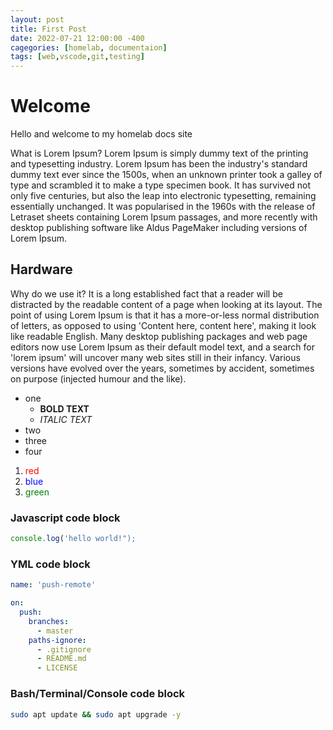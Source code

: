 ```yaml
---
layout: post
title: First Post
date: 2022-07-21 12:00:00 -400
cagegories: [homelab, documentaion]
tags: [web,vscode,git,testing]
---
```


# Welcome

Hello and welcome to my homelab docs site

What is Lorem Ipsum? Lorem Ipsum is simply dummy text of the printing and typesetting industry. Lorem Ipsum has been the industry's standard dummy text ever since the 1500s, when an unknown printer took a galley of type and scrambled it to make a type specimen book. It has survived not only five centuries, but also the leap into electronic typesetting, remaining essentially unchanged. It was popularised in the 1960s with the release of Letraset sheets containing Lorem Ipsum passages, and more recently with desktop publishing software like Aldus PageMaker including versions of Lorem Ipsum.

## Hardware

Why do we use it?
It is a long established fact that a reader will be distracted by the readable content of a page when looking at its layout. The point of using Lorem Ipsum is that it has a more-or-less normal distribution of letters, as opposed to using 'Content here, content here', making it look like readable English. Many desktop publishing packages and web page editors now use Lorem Ipsum as their default model text, and a search for 'lorem ipsum' will uncover many web sites still in their infancy. Various versions have evolved over the years, sometimes by accident, sometimes on purpose (injected humour and the like).

* one
    * <b>BOLD TEXT</b>
    * <i>ITALIC TEXT</i>
* two
* three
* four

1) <span style="color:red">red</span>
2) <span style="color:blue">blue</span>
3) <span style="color:green ">green</span>

### Javascript code block
```javascript
console.log('hello world!");
```
### YML code block
```yml
name: 'push-remote'

on:
  push:
    branches:
      - master
    paths-ignore:
      - .gitignore
      - README.md
      - LICENSE
```
### Bash/Terminal/Console code block
```bash
sudo apt update && sudo apt upgrade -y
```
